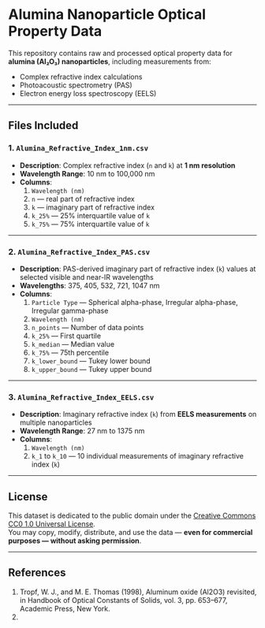 # Alumina Nanoparticle Optical Property Data

This repository contains raw and processed optical property data for **alumina (Al₂O₃) nanoparticles**, including measurements from:

- Complex refractive index calculations
- Photoacoustic spectrometry (PAS)
- Electron energy loss spectroscopy (EELS)

---

## Files Included

### 1. `Alumina_Refractive_Index_1nm.csv`
- **Description**: Complex refractive index (`n` and `k`) at **1 nm resolution**
- **Wavelength Range**: 10 nm to 100,000 nm
- **Columns**:
  1. `Wavelength (nm)`
  2. `n` — real part of refractive index
  3. `k` — imaginary part of refractive index
  4. `k_25%` — 25% interquartile value of `k`
  5. `k_75%` — 75% interquartile value of `k`

---

### 2. `Alumina_Refractive_Index_PAS.csv`
- **Description**: PAS-derived imaginary part of refractive index (`k`) values at selected visible and near-IR wavelengths
- **Wavelengths**: 375, 405, 532, 721, 1047 nm
- **Columns**:
  1. `Particle Type` — Spherical alpha-phase, Irregular alpha-phase, Irregular gamma-phase
  2. `Wavelength (nm)`
  3. `n_points` — Number of data points
  4. `k_25%` — First quartile
  5. `k_median` — Median value
  6. `k_75%` — 75th percentile
  7. `k_lower_bound` — Tukey lower bound
  8. `k_upper_bound` — Tukey upper bound

---

### 3. `Alumina_Refractive_Index_EELS.csv`
- **Description**: Imaginary refractive index (`k`) from **EELS measurements** on multiple nanoparticles
- **Wavelength Range**: 27 nm to 1375 nm
- **Columns**:
  1. `Wavelength (nm)`
  2. `k_1` to `k_10` — 10 individual measurements of imaginary refractive index (`k`)

---
## License
This dataset is dedicated to the public domain under the [Creative Commons CC0 1.0 Universal License](https://creativecommons.org/publicdomain/zero/1.0/).  
You may copy, modify, distribute, and use the data — **even for commercial purposes — without asking permission**.

---

## References

1. Tropf, W. J., and M. E. Thomas (1998), Aluminum oxide (Al2O3) revisited, in Handbook of Optical Constants of Solids, vol. 3, pp. 653–677, Academic Press, New York.
2. 
